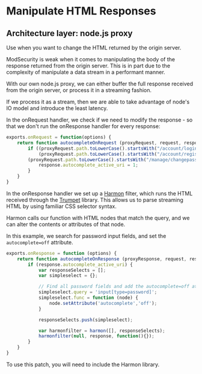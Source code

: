 # Manipulate HTML Responses

## Architecture layer: node.js proxy

Use when you want to change the HTML returned by the origin server.

ModSecurity is weak when it comes to manipulating the body of the response returned from the origin server. This is in part due to the complexity of manipulate a data stream in a performant manner.

With our own node.js proxy, we can either buffer the full response received from the origin server, or process it in a streaming fashion.

If we process it as a stream, then we are able to take advantage of node's IO model and introduce the least latency.

In the onRequest handler, we check if we need to modify the response - so that we don't run the onResponse handler for every response:

```JavaScript
exports.onRequest = function(options) {
    return function autocompleteOnRequest (proxyRequest, request, response, options) {
        if ((proxyRequest.path.toLowerCase().startsWith("/account/login")) || 
            (proxyRequest.path.toLowerCase().startsWith("/account/register")) ||
        (proxyRequest.path.toLowerCase().startsWith("/manage/changepassword"))) {
            response.autocomplete_active_uri = 1;
        }
    }
}
```

In the onResponse handler we set up a [Harmon](https://github.com/No9/harmon) filter, which runs the HTML received through the [Trumpet](https://github.com/substack/node-trumpet) library. This allows us to parse streaming HTML by using familiar CSS selector syntax.

Harmon calls our function with HTML nodes that match the query, and we can alter the contents or attributes of that node.

In this example, we search for password input fields, and set the `autocomplete=off` attribute.

```JavaScript
exports.onResponse = function (options) {  
    return function autocompleteOnResponse (proxyResponse, request, response, options) {
        if (response.autocomplete_active_uri) {
            var responseSelects = [];
            var simpleselect = {};

            // Find all password fields and add the autocomplete=off attribute
            simpleselect.query = 'input[type=password]';
            simpleselect.func = function (node) {
                node.setAttribute('autocomplete','off');
            }

            responseSelects.push(simpleselect);

            var harmonfilter = harmon([], responseSelects);
            harmonfilter(null, response, function(){});
        }
    }
}
```

To use this patch, you will need to include the Harmon library.